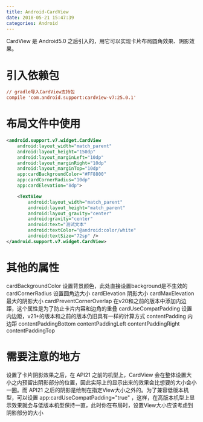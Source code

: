 ```yaml
---
title: Android-CardView
date: 2018-05-21 15:47:39
categories: Android
---
```


CardView 是 Android5.0 之后引入的，用它可以实现卡片布局圆角效果、阴影效果。

# 引入依赖包

```ini
// gradle导入CardView支持包
compile 'com.android.support:cardview-v7:25.0.1'
```

<!-- more -->

# 布局文件中使用

```xml
<android.support.v7.widget.CardView
    android:layout_width="match_parent"
    android:layout_height="150dp"
    android:layout_marginLeft="10dp"
    android:layout_marginRight="10dp"
    android:layout_marginTop="10dp"
    app:cardBackgroundColor="#FF8800"
    app:cardCornerRadius="10dp"
    app:cardElevation="8dp">

    <TextView
        android:layout_width="match_parent"
        android:layout_height="match_parent"
        android:layout_gravity="center"
        android:gravity="center"
        android:text="测试文本"
        android:textColor="@android:color/white"
        android:textSize="72sp" />
</android.support.v7.widget.CardView>
```

# 其他的属性

cardBackgroundColor 设置背景颜色，此处直接设置background是不生效的
cardCornerRadius 设置圆角边大小
cardElevation 阴影大小
cardMaxElevation 最大的阴影大小
cardPreventCornerOverlap 在v20和之前的版本中添加内边距，这个属性是为了防止卡片内容和边角的重叠
cardUseCompatPadding 设置内边距，v21+的版本和之前的版本仍旧具有一样的计算方式
contentPadding 内边距
contentPaddingBottom
contentPaddingLeft
contentPaddingRight
contentPaddingTop

# 需要注意的地方

设置了卡片阴影效果之后，在 API21 之前的机型上，CardView 会在整体设置大小之内预留出阴影部分的位置，因此实际上的显示出来的效果会比想要的大小会小一圈。而 API21 之后的阴影是绘制在指定View大小之外的。为了兼容低版本机型，可以设置 app:cardUseCompatPadding="true" ，这样，在高版本机型上显示效果就会与低版本机型保持一直，此时你在布局时，设置View大小应该考虑到阴影部分的大小